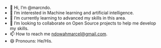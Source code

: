 - 👋 Hi, I’m @marcndo.
- 👀 I’m interested in Machine learning and artificial intelligence.
- 🌱 I’m currently learning to advanced my skills in this area.
- 💞️ I’m looking to collaborate on Open Source projects to help me develop my skills.
- 📫 How to reach me ndowahmarcel@gmail.com.
- 😄 Pronouns: He/His.


<!---
marcndo/marcndo is a ✨ special ✨ repository because its `README.md` (this file) appears on your GitHub profile.
You can click the Preview link to take a look at your changes.
--->
